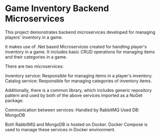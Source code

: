 # Game Inventory Backend Microservices

This project demonstrates backend microservices developed for managing players' inventory in a game.

It makes use of .Net based Microservices created for handling player's inventory in a game. It includes basic CRUD operations for managing items and their categories in a game.

There are two microservices:

Inventory service: Responsible for managing items in a player's inventory.
Catalog service: Responsible for managing categories of inventory items.

Additionally, there is a common library, which includes generic repository pattern and used by both of the above services imported as a NuGet package.

Communication between services: Handled by RabbitMQ
Used DB: MongoDB

Both RabbitMQ and MongoDB is hosted on Docker. Docker Compose is used to manage these services in Docker environment.
